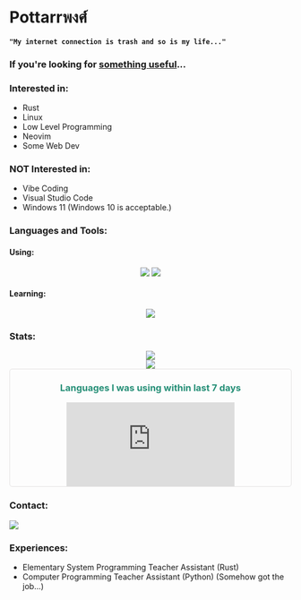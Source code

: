 # Pottarrพงศ์

**`"My internet connection is trash and so is my life..."`**

### If you're looking for [something useful](https://github.com/Pottarr/KMITL-SE-Classes-Archive)...

### Interested in:

- Rust
- Linux
- Low Level Programming
- Neovim
- Some Web Dev

### NOT Interested in:

- Vibe Coding
- Visual Studio Code
- Windows 11 (Windows 10 is acceptable.)

### Languages and Tools:

#### Using:

<div align="center">
    <img src="https://skillicons.dev/icons?i=rust,latex,neovim,nix,linux,markdown,python,bash&theme=dark" />
    <img src="https://skillicons.dev/icons?i=c,cpp,html,css,typescript,javascript,java,lua&theme=dark" />
</div>

#### Learning:

<div align="center">
    <img src="https://skillicons.dev/icons?i=go&theme=dark" />
</div>

### Stats:

<div align="center" flex="row">
    <img src="https://github-readme-stats.vercel.app/api?username=Pottarr&show_icons=true&theme=gotham" />
</div>
<div align="center" flex="row">
    <img src="https://github-readme-stats.vercel.app/api/top-langs/?username=Pottarr&layout=donut-vertical&theme=gotham" />
</div>
<div style="border-radius: 5px; border: 1px solid #E4E2E2;" align="center" flex="row">
    <h3 style="color: #268F77;">Languages I was using within last 7 days</h3>
    <embed src="https://wakatime.com/share/@Pottarr/47c87020-cb63-4a4e-9aad-a58a8a558410.svg"></embed>
</div>

### Contact:

<a href="https://www.linkedin.com/in/pottarrpongs/"><img src="https://skillicons.dev/icons?i=linkedin&theme=dark" /></a>

### Experiences:

- Elementary System Programming Teacher Assistant (Rust)
- Computer Programming Teacher Assistant (Python) (Somehow got the job...)
